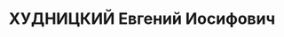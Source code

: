 ---
title: ХУДНИЦКИЙ Евгений Иосифович
description: '1889 г.р., нач. санслужбы БВО, бригвоенврач (24.12.1935).

  Арестован 22.07.1937. Приговор: ВК ВС СССР 22.11.1937 - ВМН, расстрелян 22.11.1937.

  Реабилитирован 14.03.1956'
---